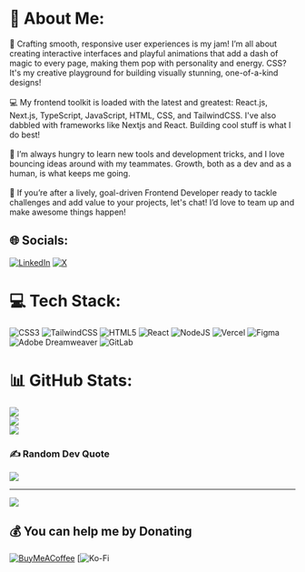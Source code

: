 # 💫 About Me:
🎨 Crafting smooth, responsive user experiences is my jam! I’m all about creating interactive interfaces and playful animations that add a dash of magic to every page, making them pop with personality and energy. CSS? It's my creative playground for building visually stunning, one-of-a-kind designs!<br><br>💻 My frontend toolkit is loaded with the latest and greatest: React.js, Next.js, TypeScript, JavaScript, HTML, CSS, and TailwindCSS. I've also dabbled with frameworks like Nextjs and React. Building cool stuff is what I do best!<br><br>📖 I’m always hungry to learn new tools and development tricks, and I love bouncing ideas around with my teammates. Growth, both as a dev and as a human, is what keeps me going.<br><br>🚀 If you’re after a lively, goal-driven Frontend Developer ready to tackle challenges and add value to your projects, let's chat! I’d love to team up and make awesome things happen!


## 🌐 Socials:
[![LinkedIn](https://img.shields.io/badge/LinkedIn-%230077B5.svg?logo=linkedin&logoColor=white)](https://linkedin.com/in/www.linkedin.com/in/amour-hamisi-727592312) [![X](https://img.shields.io/badge/X-black.svg?logo=X&logoColor=white)](https://x.com/_killtrack) 

# 💻 Tech Stack:
![CSS3](https://img.shields.io/badge/css3-%231572B6.svg?style=for-the-badge&logo=css3&logoColor=white) ![TailwindCSS](https://img.shields.io/badge/tailwindcss-%2338B2AC.svg?style=for-the-badge&logo=tailwind-css&logoColor=white) ![HTML5](https://img.shields.io/badge/html5-%23E34F26.svg?style=for-the-badge&logo=html5&logoColor=white) ![React](https://img.shields.io/badge/react-%2320232a.svg?style=for-the-badge&logo=react&logoColor=%2361DAFB) ![NodeJS](https://img.shields.io/badge/node.js-6DA55F?style=for-the-badge&logo=node.js&logoColor=white) ![Vercel](https://img.shields.io/badge/vercel-%23000000.svg?style=for-the-badge&logo=vercel&logoColor=white) ![Figma](https://img.shields.io/badge/figma-%23F24E1E.svg?style=for-the-badge&logo=figma&logoColor=white) ![Adobe Dreamweaver](https://img.shields.io/badge/Adobe%20Dreamweaver-FF61F6.svg?style=for-the-badge&logo=Adobe%20Dreamweaver&logoColor=white) ![GitLab](https://img.shields.io/badge/gitlab-%23181717.svg?style=for-the-badge&logo=gitlab&logoColor=white)
# 📊 GitHub Stats:
![](https://github-readme-stats.vercel.app/api?username=amouromar&theme=dark&hide_border=false&include_all_commits=false&count_private=true)<br/>
![](https://github-readme-streak-stats.herokuapp.com/?user=amouromar&theme=dark&hide_border=false)<br/>
![](https://github-readme-stats.vercel.app/api/top-langs/?username=amouromar&theme=dark&hide_border=false&include_all_commits=false&count_private=true&layout=compact)

### ✍️ Random Dev Quote
![](https://quotes-github-readme.vercel.app/api?type=horizontal&theme=gruvbox)

---
[![](https://visitcount.itsvg.in/api?id=amouromar&icon=0&color=0)](https://visitcount.itsvg.in)

  ## 💰 You can help me by Donating
  [![BuyMeACoffee](https://img.shields.io/badge/Buy%20Me%20a%20Coffee-ffdd00?style=for-the-badge&logo=buy-me-a-coffee&logoColor=black)](https://buymeacoffee.com/amouromar) [![Ko-Fi](ko-fi.com/amourhamisiomar) 

  
<!-- Proudly created with GPRM ( https://gprm.itsvg.in ) -->
